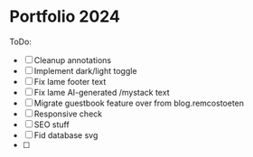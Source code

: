 # Portfolio 2024

ToDo:

- [ ] Cleanup annotations
- [ ] Implement dark/light toggle
- [ ] Fix lame footer text
- [ ] Fix lame AI-generated /mystack text
- [ ] Migrate guestbook feature over from blog.remcostoeten
- [ ] Responsive check
- [ ] SEO stuff
- [ ] Fid database svg
- [ ] 
